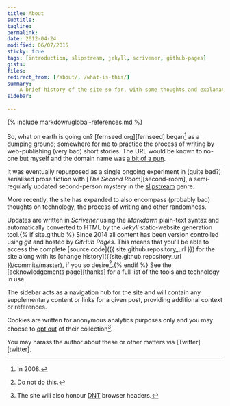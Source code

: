 ```yaml
---
title: About
subtitle: 
tagline: 
permalink: 
date: 2012-04-24 
modified: 06/07/2015
sticky: true
tags: [introduction, slipstream, jekyll, scrivener, github-pages]
gists: 
files: 
redirect_from: [/about/, /what-is-this/]
summary:
    A brief history of the site so far, with some thoughts and explanations on what it is, <em>why</em> it is, and how it got here.
sidebar:
    
---
```

{% include markdown/global-references.md %}

So, what on earth is going on? [fernseed.org][fernseed] began[^fn1] as a dumping ground; somewhere for me to practice the process of writing by web-publishing (very bad) short stories. The URL would be known to no-one but myself and the domain name was [a bit of a pun](http://en.wikipedia.org/wiki/Fern#Folklore). 

It was eventually repurposed as a single ongoing experiment in (quite bad?) serialised prose fiction with [*The Second Room*][second-room], a semi-regularly updated second-person mystery in the [slipstream](http://en.wikipedia.org/wiki/Slipstream_(genre)) genre.

More recently, the site has expanded to also encompass (probably bad) thoughts on technology, the process of writing and other randomness.

Updates are written in *Scrivener* using the *Markdown* plain-text syntax and automatically converted to HTML by the *Jekyll* static-website generation tool.{% if site.github %} Since 2014 all content has been version controlled using *git* and hosted by *GitHub Pages*. This means that you'll be able to access the complete [source code]({{ site.github.repository_url }}) for the site along with its [change history]({{site.github.repository_url }}/commits/master), if you so desire[^fn2].{% endif %} See the [acknowledgements page][thanks] for a full list of the tools and technology in use. 

The sidebar acts as a navigation hub for the site and will contain any supplementary content or links for a given post, providing additional context or references.

Cookies are written for anonymous analytics purposes only and you may choose to [opt out](/meta/do-not-track/) of their collection[^fn3]. 

You may harass the author about these or other matters via [Twitter][twitter].

[^fn1]: In 2008.

[^fn2]: Do not do this.

[^fn3]: The site will also honour [DNT](https://en.wikipedia.org/wiki/Do_Not_Track) browser headers.
